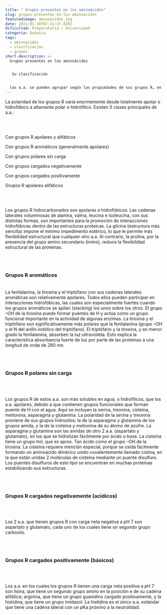 ```yaml
---
title: " Grupos presentes en los aminoácidos"
slug: grupos-presentes-en-los-aminoacidos
featuredimage: aminoacidos.jpg
date: 2021-01-18T07:11:27.820Z
dificultad: Preparatoria / Universidad
categoria: Química
tags:
  - aminoacidos
  - clasificacion
  - grupos
short-description: >-
  Grupos presentes en los aminoácidos


   Su clasificación 


  los a.a. se pueden agrupar según las propiedades de sus grupos R, en especial su polaridad o tendencia a interactuar con el agua a pH biológico
---
```



La polaridad de los grupos R varía enormemente desde totalmente apolar o hidrofóbico a altamente polar o hidrofílico. Existen 5 clases principales de a.a.:

<br/><br/>

Con grupos R apolares y alifáticos



Con grupos R aromáticos (generalmente apolares)



Con grupos polares sin carga



Con grupos cargados negativamente

Con grupos cargados positivamente



Grupos R apolares alifáticos

<br/><br/>

Los grupos R hidrocarbonados son apolares e hidrofóbicos. Las cadenas laterales voluminosas de alanina, valina, leucina e isoleucina, con sus distintas formas, son importantes para la promoción de interacciones hidrofóbicas dentro de las estructuras proteicas. La glicina (estructura más sencilla) impone el mínimo impedimento estérico, lo que le permite más flexibilidad estructural que cualquier otro a.a. Al contrario, la prolina, por la presencia del grupo amino secundario (imino), reduce la flexibilidad estructural de las proteínas.

<br/><br/>

### Grupos R aromáticos<br/><br/>

La fenilalanina, la tirosina y el triptófano con sus cadenas laterales aromáticas son relativamente apolares. Todos ellos pueden participar en interacciones hidrofóbicas, las cuales son especialmente fuertes cuando los grupos aromáticos se apilan (stacking) los unos sobre los otros. El grupo –OH de la tirosina puede formar puentes de H y actúa como un grupo funcional importante en la actividad de algunas enzimas. La tirosina y el triptófano son significativamente más polares que la fenilalanina (grupo –OH y el N del anillo indólico del triptófano). El triptófano y la tirosina, y en menor grado la fenilalanina, absorben la luz ultravioleta. Esto explica la característica absorbancia fuerte de luz por parte de las proteínas a una longitud de onda de 280 nm.

<br/><br/>

### Grupos R polares sin carga

<br/><br/>

Los grupos R de estos a.a. son más solubles en agua, o hidrofílicos, que los a.a. apolares, debido a que contienen grupos funcionales que forman puente de H con el agua. Aquí se incluyen la serina, treonina, cisteína, metionina, asparagina y glutamina. La polaridad de la serina y treonina proviene de sus grupos hidroxilos; la de la asparagina y glutamina de los grupos amida, y la de la cisteína y metionina de su átomo de azufre. La asparagina y glutamina son las amidas de otro 2 a.a. (aspartato y glutamato), en los que se hidrolizan fácilmente por ácido o base. La cisteína tiene un grupo tiol, que es aprox. Tan ácido como el grupo –OH de la tirosina. La cisteína requiere mención especial, porque se oxida fácilmente formando un aminoácido dimérico unido covalentemente llamado cistina, en la que están unidas 2 moléculas de cisteína mediante un puente disulfuro. Los puentes disulfuros de este tipo se encuentran en muchas proteínas estabilizando sus estructuras.

<br/><br/>

### Grupos R cargados negativamente (acídicos)

<br/><br/>

Los 2 a.a. que tienen grupos R con carga neta negativa a pH 7 son aspartato y glutamato, cada uno de los cuales tiene un segundo grupo carboxilo.

<br/><br/>

### Grupos R cargados positivamente (básicos)

<br/><br/>

Los a.a. en los cuales los grupos R tienen una carga neta positiva a pH 7 son lisina, que tiene un segundo grupo amino en la posición e de su cadena alifática; arginina, que tiene un grupo guanidino cargado positivamente, y la histidina, que tiene un grupo imidazol. La histidina es el único a.a. estándar que tiene una cadena lateral con un pKa próximo a la neutralidad.